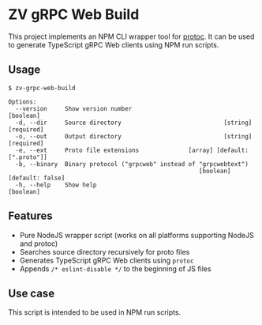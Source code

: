 # ZV gRPC Web Build

This project implements an NPM CLI wrapper tool for [protoc](https://www.npmjs.com/package/protoc). It can be used to generate TypeScript gRPC Web clients using NPM run scripts.

## Usage

```
$ zv-grpc-web-build

Options:
  --version     Show version number                                    [boolean]
  -d, --dir     Source directory                             [string] [required]
  -o, --out     Output directory                             [string] [required]
  -e, --ext     Proto file extensions              [array] [default: [".proto"]]
  -b, --binary  Binary protocol ("grpcweb" instead of "grpcwebtext")
                                                      [boolean] [default: false]
  -h, --help    Show help                                              [boolean]

```
## Features

* Pure NodeJS wrapper script (works on all platforms supporting NodeJS and protoc)
* Searches source directory recursively for proto files
* Generates TypeScript gRPC Web clients using `protoc`
* Appends `/* eslint-disable */` to the beginning of JS files

## Use case

This script is intended to be used in NPM run scripts.

